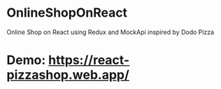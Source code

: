 # OnlineShopOnReact

Online Shop on React using Redux and MockApi
inspired by Dodo Pizza

# Demo: https://react-pizzashop.web.app/
